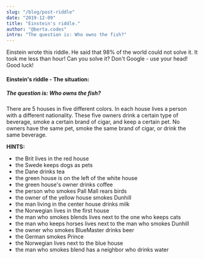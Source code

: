 ```yaml
---
slug: "/blog/post-riddle"
date: "2019-12-09"
title: "Einstein's riddle."
author: "@berta.codes"
intro: "The question is: Who owns the fish?"
---
```


Einstein wrote this riddle. He said that 98% of the world could not solve it. It took me less than hour! Can you solve it? Don't Google - use your head!
Good luck!

<h4>Einstein's riddle - The situation:</h4>

<h5>The question is: Who owns the fish?</h5>

There are 5 houses in five different colors.
In each house lives a person with a different nationality.
These five owners drink a certain type of beverage, smoke a certain brand of cigar, and keep a certain pet.
No owners have the same pet, smoke the same brand of cigar, or drink the same beverage.

<b>HINTS:</b>

<ul>
<li>the Brit lives in the red house
</li>
<li>the Swede keeps dogs as pets
</li>
<li>the Dane drinks tea
</li>
<li>the green house is on the left of the white house
</li>
<li>the green house's owner drinks coffee
</li>
<li>the person who smokes Pall Mall rears birds
</li>
<li>the owner of the yellow house smokes Dunhill
</li>
<li>the man living in the center house drinks milk
</li>
<li>the Norwegian lives in the first house
</li>
<li>the man who smokes blends lives next to the one who keeps cats
</li>
<li>the man who keeps horses lives next to the man who smokes Dunhill
</li>
<li>the owner who smokes BlueMaster drinks beer
</li>
<li>the German smokes Prince
</li>
<li>the Norwegian lives next to the blue house
</li>
<li>the man who smokes blend has a neighbor who drinks water
</li>

</ul>
